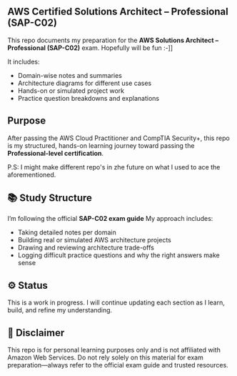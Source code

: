 ## AWS Certified Solutions Architect – Professional (SAP-C02)

This repo documents my preparation for the **AWS Solutions Architect – Professional (SAP-C02)** exam. Hopefully will be fun :-]]


It includes:
- Domain-wise notes and summaries
- Architecture diagrams for different use cases
- Hands-on or simulated project work
- Practice question breakdowns and explanations




## Purpose

After passing the AWS Cloud Practitioner and CompTIA Security+, this repo is my structured, hands-on learning journey toward passing the **Professional-level certification**. 

P.S: I might make different repo's in zhe future on what I used to ace the aforementioned.




## 📚 Study Structure

I’m following the official **SAP-C02 exam guide** 
My approach includes:

- Taking detailed notes per domain
- Building real or simulated AWS architecture projects
- Drawing and reviewing architecture trade-offs
- Logging difficult practice questions and why the right answers make sense



## ⚙️ Status
This is a work in progress. I will continue updating each section as I learn, build, and refine my understanding.




## 📌 Disclaimer
This repo is for personal learning purposes only and is not affiliated with Amazon Web Services. Do not rely solely on this material for exam preparation—always refer to the official exam guide and trusted resources.